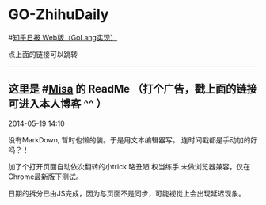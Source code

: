 GO-ZhihuDaily
=============

#[知乎日报 Web版（GoLang实现）](http://zhihudaily.ahorn.me/)

点上面的链接可以跳转  


---
这里是 #[Misa](http://www.cnblogs.com/misadancer/) 的 ReadMe
（打个广告，戳上面的链接可进入本人博客  ^^ ）
---

2014-05-19 14:10

没有MarkDown, 暂时也懒的装。于是用文本编辑器写。
连时间戳都是手动加的好吗？！

加了个打开页面自动依次翻转的小trick
略丑陋
权当练手
未做浏览器兼容，仅在Chrome最新版下测试。

日期的拆分已由JS完成，因为与页面不是同步，可能视觉上会出现延迟现象。


